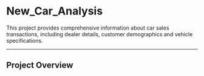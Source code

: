 # New_Car_Analysis
This project provides comprehensive information about car sales transactions, including dealer details, customer demographics and vehicle specifications.

---
## Project Overview 

